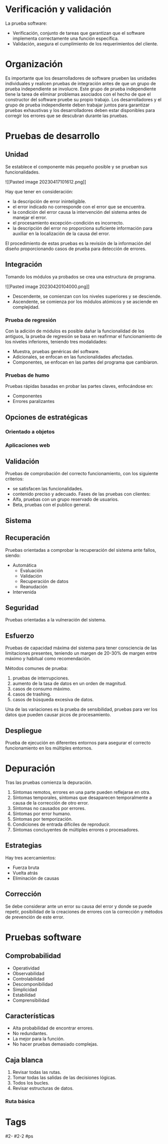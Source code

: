 # Verificación y validación 
La prueba software:
- Verificación, conjunto de tareas que garantizan que el software implementa correctamente una función específica.
- Validación, asegura el cumplimiento de los requerimientos del cliente.

# Organización
Es importante que los desarrolladores de software prueben las unidades individuales y realicen pruebas de integración antes de que un grupo de prueba independiente se involucre. Este grupo de prueba independiente tiene la tarea de eliminar problemas asociados con el hecho de que el constructor del software pruebe su propio trabajo. Los desarrolladores y el grupo de prueba independiente deben trabajar juntos para garantizar pruebas exhaustivas y los desarrolladores deben estar disponibles para corregir los errores que se descubran durante las pruebas.
# Pruebas de desarrollo
## Unidad
Se establece el componente más pequeño posible y se prueban sus funcionalidades.

![[Pasted image 20230417101612.png]]

Hay que tener en consideración:
-  la descripción de error ininteligible.
- el error indicado no corresponde con el error que se encuentra.
- la condición del error causa la intervención del sistema antes de manejar el error.
- el procesamiento excepción-condición es incorrecto.
- la descripción del error no proporciona suficiente información para  auxiliar en la localización de la causa del error.

El procedimiento de estas pruebas es la revisión de la información del diseño proporcionando casos de prueba para detección de errores.
## Integración
Tomando los módulos ya probados se crea una estructura de programa.

![[Pasted image 20230420104000.png]]

- Descendente, se comienzan con los niveles superiores y se desciende.
- Ascendente, se comienza por los módulos atómicos y se asciende en complejidad.

### Prueba de regresión
Con la adición de módulos es posible dañar la funcionalidad de los antiguos, la prueba de regresión se basa en reafirmar el funcionamiento de los niveles inferiores, teniendo tres modalidades:
- Muestra, pruebas genéricas del software.
- Adicionales, se enfocan en las funcionalidades afectadas.
- Componentes, se enfocan en las partes del programa que cambiaron.

### Pruebas de humo
Pruebas rápidas basadas en probar las partes claves, enfocándose en:
- Componentes
- Errores paralizantes

## Opciones de estratégicas
### Orientado a objetos
### Aplicaciones web
## Validación
Pruebas de comprobación del correcto funcionamiento, con los siguiente criterios:
- se satisfacen las funcionalidades.
- contenido preciso y adecuado.
Fases de las pruebas con clientes:
- Alfa, pruebas con un grupo reservado de usuarios.
- Beta, pruebas con el publico general.

## Sistema
## Recuperación
Pruebas orientadas a comprobar la recuperación del sistema ante fallos, siendo:
- Automática
	- Evaluación
	- Validación
	- Recuperación de datos
	- Reanudación
- Intervenida

## Seguridad
Pruebas orientadas a la vulneración del sistema.
## Esfuerzo
Pruebas de capacidad máxima del sistema para tener consciencia de las limitaciones presentes, teniendo un margen de 20-30% de margen entre máximo y habitual como recomendación.

Métodos comunes de prueba:
1. pruebas de interrupciones.
2. aumento de la tasa de datos en un orden de magnitud.
3. casos de consumo máximo.
4. casos de trashing.
5. casos de búsqueda excesiva de datos.

Una de las variaciones es la prueba de sensibilidad, pruebas para ver los datos que pueden causar picos de procesamiento.
## Despliegue
Prueba de ejecución en  diferentes entornos para asegurar el correcto funcionamiento en los múltiples entornos.
# Depuración
Tras las pruebas comienza la depuración.
1. Síntomas remotos, errores en una parte pueden reflejarse en otra.
2. Síntomas temporales, síntomas que desaparecen temporalmente a causa de la corrección de otro error.
3. Síntomas no causados por errores.
4. Síntomas por error humano.
5. Síntomas por temporización.
6. Condiciones de entrada difíciles de reproducir.
7. Síntomas concluyentes de múltiples errores o procesadores.

## Estrategias
Hay tres acercamientos:
- Fuerza bruta
- Vuelta atrás
- Eliminación de causas

## Corrección
Se debe considerar ante un error su causa del error y donde se puede repetir, posibilidad de la creaciones de errores con la corrección y métodos de prevención de este error.
# Pruebas software
## Comprobabilidad
- Operatividad
- Observabilidad
- Controlabilidad
- Descomponibilidad
- Simplicidad
- Estabilidad
- Comprensibilidad

## Características
- Alta probabilidad de encontrar errores.
- No redundantes.
- La mejor para la función.
- No hacer pruebas demasiado complejas.

## Caja blanca
1. Revisar todas las rutas.
2. Tomar todas las salidas de las decisiones lógicas.
3. Todos los bucles.
4. Revisar estructuras de datos.

### Ruta básica

# Tags
#2- 
#2-2 
#ps 